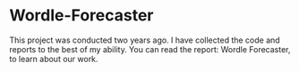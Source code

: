 # Wordle-Forecaster

 This project was conducted two years ago. I have collected the code and reports to the best of my ability. You can read the report: Wordle Forecaster, to learn about our work.
